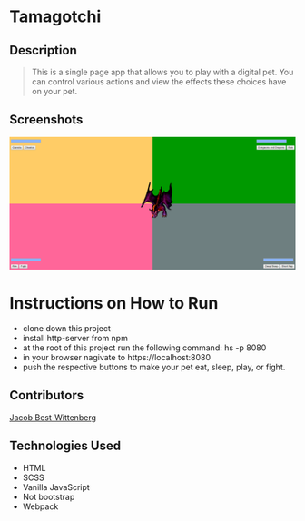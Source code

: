 # Tamagotchi

## Description
> This is a single page app that allows you to play with a digital pet. 
> You can control various actions and view the effects these choices have on your pet.

## Screenshots
![screenshot of Tamagotchi](https://raw.githubusercontent.com/jacob-bw/Tamagotchi/master/src/images/screenshots/tamagotchi-screenshot.png)

# Instructions on How to Run
* clone down this project
* install http-server from npm
* at the root of this project run the following command: hs -p 8080
* in your browser nagivate to https://localhost:8080
* push the respective buttons to make your pet eat, sleep, play, or fight.

## Contributors
[Jacob Best-Wittenberg](https://github.com/jacob-bw)

## Technologies Used
* HTML
* SCSS
* Vanilla JavaScript
* Not bootstrap
* Webpack